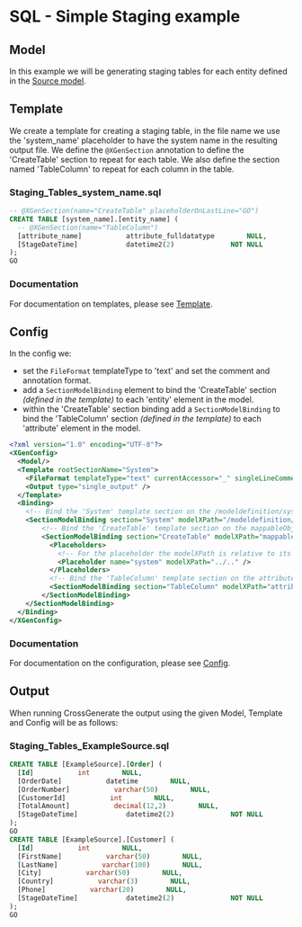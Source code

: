 # SQL - Simple Staging example

## Model
In this example we will be generating staging tables for each entity defined in the [Source model](../Model/Source_model).

## Template
We create a template for creating a staging table, in the file name we use the 'system_name' placeholder to have the system name in the resulting output file.
We define the `@XGenSection` annotation to define the 'CreateTable' section to repeat for each table.
We also define the section named 'TableColumn' to repeat for each column in the table.

### Staging_Tables_system_name.sql

``` sql
-- @XGenSection(name="CreateTable" placeholderOnLastLine="GO")
CREATE TABLE [system_name].[entity_name] (
  -- @XGenSection(name="TableColumn")
  [attribute_name]           attribute_fulldatatype        NULL,
  [StageDateTime]            datetime2(2)              NOT NULL  
);
GO
```

### Documentation
For documentation on templates, please see [Template](../../Template).

## Config
In the config we:

- set the `FileFormat` templateType to 'text' and set the comment and annotation format.
- add a `SectionModelBinding` element to bind the 'CreateTable' section _(defined in the template)_ to each 'entity' element in the model.
- within the 'CreateTable' section binding add a `SectionModelBinding` to bind the 'TableColumn' section _(defined in the template)_ to each 'attribute' element in the model.

``` xml
<?xml version="1.0" encoding="UTF-8"?>
<XGenConfig>
  <Model/>
  <Template rootSectionName="System">
    <FileFormat templateType="text" currentAccessor="_" singleLineCommentPrefix="--" annotationPrefix="@XGen" annotationArgsPrefix="(" annotationArgsSuffix=")" />
    <Output type="single_output" />
  </Template>
  <Binding>
    <!-- Bind the 'System' template section on the /modeldefinition/system elements in the model. -->
    <SectionModelBinding section="System" modelXPath="/modeldefinition/system" placeholderName="system">
    	<!-- Bind the 'CreateTable' template section on the mappableObjects/entity elements in the model. -->
	    <SectionModelBinding section="CreateTable" modelXPath="mappableObjects/entity" placeholderName="entity">
	      <Placeholders>
	        <!-- For the placeholder the modelXPath is relative to its section model XPath. -->
	        <Placeholder name="system" modelXPath="../.." />
	      </Placeholders>
	      <!-- Bind the 'TableColumn' template section on the attributes/attribute elements in the model. -->
	      <SectionModelBinding section="TableColumn" modelXPath="attributes/attribute" placeholderName="attribute" />
	    </SectionModelBinding>
    </SectionModelBinding>
  </Binding>
</XGenConfig>
```

### Documentation
For documentation on the configuration, please see [Config](../../Config).

## Output
When running CrossGenerate the output using the given Model, Template and Config will be as follows:

### Staging_Tables_ExampleSource.sql
``` sql
CREATE TABLE [ExampleSource].[Order] (
  [Id]           int        NULL,
  [OrderDate]           datetime        NULL,
  [OrderNumber]           varchar(50)        NULL,
  [CustomerId]           int        NULL,
  [TotalAmount]           decimal(12,2)        NULL,
  [StageDateTime]            datetime2(2)              NOT NULL  
);
GO
CREATE TABLE [ExampleSource].[Customer] (
  [Id]           int        NULL,
  [FirstName]           varchar(50)        NULL,
  [LastName]           varchar(100)        NULL,
  [City]           varchar(50)        NULL,
  [Country]           varchar(3)        NULL,
  [Phone]           varchar(20)        NULL,
  [StageDateTime]            datetime2(2)              NOT NULL  
);
GO
```
